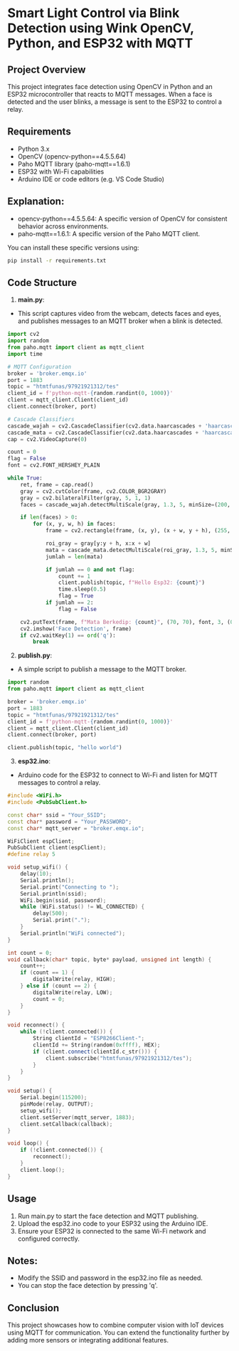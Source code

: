 # Smart Light Control via Blink Detection using Wink OpenCV, Python, and ESP32 with MQTT

## Project Overview

This project integrates face detection using OpenCV in Python and an ESP32 microcontroller that reacts to MQTT messages. When a face is detected and the user blinks, a message is sent to the ESP32 to control a relay.

## Requirements

- Python 3.x
- OpenCV (opencv-python==4.5.5.64)
- Paho MQTT library (paho-mqtt==1.6.1)
- ESP32 with Wi-Fi capabilities
- Arduino IDE or code editors (e.g. VS Code Studio)

## Explanation:

- opencv-python==4.5.5.64: A specific version of OpenCV for consistent behavior across environments.
- paho-mqtt==1.6.1: A specific version of the Paho MQTT client.

You can install these specific versions using:

```bash
pip install -r requirements.txt

```

## Code Structure

1. **main.py**:

- This script captures video from the webcam, detects faces and eyes, and publishes messages to an MQTT broker when a blink is detected.

```python
import cv2
import random
from paho.mqtt import client as mqtt_client
import time

# MQTT Configuration
broker = 'broker.emqx.io'
port = 1883
topic = "htmtfunas/97921921312/tes"
client_id = f'python-mqtt-{random.randint(0, 1000)}'
client = mqtt_client.Client(client_id)
client.connect(broker, port)

# Cascade Classifiers
cascade_wajah = cv2.CascadeClassifier(cv2.data.haarcascades + 'haarcascade_frontalface_default.xml')
cascade_mata = cv2.CascadeClassifier(cv2.data.haarcascades + 'haarcascade_eye_tree_eyeglasses.xml')
cap = cv2.VideoCapture(0)

count = 0
flag = False
font = cv2.FONT_HERSHEY_PLAIN

while True:
    ret, frame = cap.read()
    gray = cv2.cvtColor(frame, cv2.COLOR_BGR2GRAY)
    gray = cv2.bilateralFilter(gray, 5, 1, 1)
    faces = cascade_wajah.detectMultiScale(gray, 1.3, 5, minSize=(200, 200))

    if len(faces) > 0:
        for (x, y, w, h) in faces:
            frame = cv2.rectangle(frame, (x, y), (x + w, y + h), (255, 255, 0), 3)

            roi_gray = gray[y:y + h, x:x + w]
            mata = cascade_mata.detectMultiScale(roi_gray, 1.3, 5, minSize=(20, 20))
            jumlah = len(mata)

            if jumlah == 0 and not flag:
                count += 1
                client.publish(topic, f"Hello Esp32: {count}")
                time.sleep(0.5)
                flag = True
            if jumlah == 2:
                flag = False

    cv2.putText(frame, f"Mata Berkedip: {count}", (70, 70), font, 3, (0, 0, 255), 2)
    cv2.imshow('Face Detection', frame)
    if cv2.waitKey(1) == ord('q'):
        break

```

2. **publish.py**:

- A simple script to publish a message to the MQTT broker.

```python
import random
from paho.mqtt import client as mqtt_client

broker = 'broker.emqx.io'
port = 1883
topic = "htmtfunas/97921921312/tes"
client_id = f'python-mqtt-{random.randint(0, 1000)}'
client = mqtt_client.Client(client_id)
client.connect(broker, port)

client.publish(topic, "hello world")

```

3. **esp32.ino**:

- Arduino code for the ESP32 to connect to Wi-Fi and listen for MQTT messages to control a relay.

```cpp
#include <WiFi.h>
#include <PubSubClient.h>

const char* ssid = "Your_SSID";
const char* password = "Your_PASSWORD";
const char* mqtt_server = "broker.emqx.io";

WiFiClient espClient;
PubSubClient client(espClient);
#define relay 5

void setup_wifi() {
    delay(10);
    Serial.println();
    Serial.print("Connecting to ");
    Serial.println(ssid);
    WiFi.begin(ssid, password);
    while (WiFi.status() != WL_CONNECTED) {
        delay(500);
        Serial.print(".");
    }
    Serial.println("WiFi connected");
}

int count = 0;
void callback(char* topic, byte* payload, unsigned int length) {
    count++;
    if (count == 1) {
        digitalWrite(relay, HIGH);
    } else if (count == 2) {
        digitalWrite(relay, LOW);
        count = 0;
    }
}

void reconnect() {
    while (!client.connected()) {
        String clientId = "ESP8266Client-";
        clientId += String(random(0xffff), HEX);
        if (client.connect(clientId.c_str())) {
            client.subscribe("htmtfunas/97921921312/tes");
        }
    }
}

void setup() {
    Serial.begin(115200);
    pinMode(relay, OUTPUT);
    setup_wifi();
    client.setServer(mqtt_server, 1883);
    client.setCallback(callback);
}

void loop() {
    if (!client.connected()) {
        reconnect();
    }
    client.loop();
}

```

## Usage

1. Run main.py to start the face detection and MQTT publishing.
2. Upload the esp32.ino code to your ESP32 using the Arduino IDE.
3. Ensure your ESP32 is connected to the same Wi-Fi network and configured correctly.

## Notes:

- Modify the SSID and password in the esp32.ino file as needed.
- You can stop the face detection by pressing 'q'.

## Conclusion

This project showcases how to combine computer vision with IoT devices using MQTT for communication. You can extend the functionality further by adding more sensors or integrating additional features.
